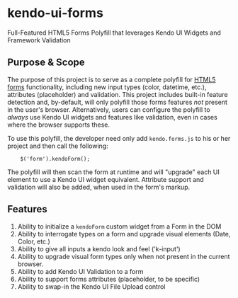 kendo-ui-forms
==============

Full-Featured HTML5 Forms Polyfill that leverages Kendo UI Widgets and Framework Validation

## Purpose & Scope

The purpose of this project is to serve as a complete polyfill for [HTML5 forms](http://www.w3.org/TR/2011/WD-html5-20110525/forms.html) functionality, including new input types (color, datetime, etc.), attributes (placeholder) and validation. This project includes built-in feature detection and, by-default, will only polyfill those forms features *not* present in the user's browser. Alternatively, users can configure the polyfill to *always* use Kendo UI widgets and features like validation, even in cases where the browser supports these.

To use this polyfill, the developer need only add `kendo.forms.js` to his or her project and then call the following:

		$('form').kendoForm();

The polyfill will then scan the form at runtime and will "upgrade" each UI element to use a Kendo UI widget equivalent. Attribute support and validation will also be added, when used in the form's markup.

## Features

1) Ability to initialize a `kendoForm` custom widget from a Form in the DOM
2) Ability to interrogate types on a form and upgrade visual elements (Date, Color, etc.)
3) Ability to give all inputs a kendo look and feel ('k-input')
4) Ability to upgrade visual form types only when not present in the current browser.
5) Ability to add Kendo UI Validation to a form
6) Ability to support forms attributes (placeholder, to be specific)
7) Ability to swap-in the Kendo UI File Upload control